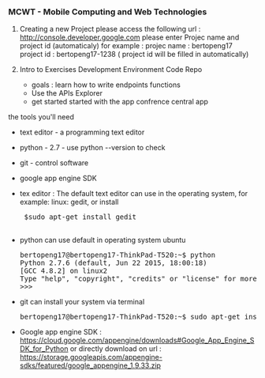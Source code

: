 ### MCWT - Mobile Computing and Web Technologies

1. Creating a new Project
   please access the following url : http://console.developer.google.com
   please enter Projec name and project id (automaticaly) for example : 
    projec name : bertopeng17
    project id  : bertopeng17-1238  ( project id will be filled in automatically)

2.  Intro to Exercises Development Environment Code Repo
    -  goals : learn how to write endpoints functions
    -  Use the APIs Explorer
    -  get started started with the app confrence central app
    
   the tools you'll need
   -  text editor - a programming text editor
   -  python - 2.7 - use python --version  to check
   -  git - control software
   -  google app engine SDK
   

   - tex editor : The default text editor can use in the operating system, for example: linux: gedit, or install 
      <pre>
      $sudo apt-get install gedit
      </pre>

   -  python can use default in operating system ubuntu
      <pre>
      bertopeng17@bertopeng17-ThinkPad-T520:~$ python
      Python 2.7.6 (default, Jun 22 2015, 18:00:18) 
      [GCC 4.8.2] on linux2
      Type "help", "copyright", "credits" or "license" for more information.
      >>> 
      </pre>
   -  git can install your system via terminal
      <pre>
      bertopeng17@bertopeng17-ThinkPad-T520:~$ sudo apt-get install git-all
      </pre>

   - Google app engine SDK : https://cloud.google.com/appengine/downloads#Google_App_Engine_SDK_for_Python
     or directly download on url : https://storage.googleapis.com/appengine-sdks/featured/google_appengine_1.9.33.zip
